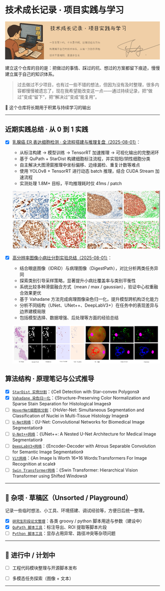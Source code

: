 # 技术成长记录 · 项目实践与学习

![alt text](images/标题.png)

建立这个仓库的目的是：把做过的事情、踩过的坑、想过的方案都留下痕迹，慢慢建立属于自己的知识体系。

>过去做过不少项目，也有过一些不错的想法，但因为没有及时整理，很多内容都慢慢被遗忘了，现在我希望能改变这一点——通过持续记录，把“做过”变成“留下”，把“解决过”变成“能复用”。

📌 这个仓库将长期用于积累与持续学习的输出

---

## 近期实践总结 · 从 0 到 1 实践

- [x] [乳腺癌 ER 表达细胞检测 · 全流程搭建与推理复盘（2025-08-01）](<01_项目复盘/乳腺癌 ER 表达细胞检测 · 全流程搭建与推理复盘.md>)：
  
  - 从标注构建 → 模型训练 → TensorRT 加速推理 → 可视化输出的完整闭环
  - 基于 QuPath + StarDist 构建细胞标注流程，并实现阳/阴性细胞分类
  - 自主解决大图滑窗推理中坐标偏移、边缘漏检、重复计数等难点
  - 使用 YOLOv8 + TensorRT 进行动态 batch 推理，结合 CUDA Stream 加速流程
  - 实测处理 1.8M+ 目标，平均推理耗时仅 41ms / patch
  
  ![alt text](images/局部对比图.png)

- [x] [高分辨率图像小病灶分割实验总结（2025-08-01）](<01_项目复盘/高分辨率图像小病灶分割实验总结.md>)：

  - 结合眼底图像（IDRiD）与病理图像（DigestPath），对比分析两类任务异同
  - 探索类别引导采样策略，显著提升小病灶覆盖率与类别平衡性
  - 系统比较多种滑窗融合方式（mean / max / gaussian），验证中心权重融合效果更优
  - 基于 Vahadane 方法完成病理图像染色归一化，提升模型跨机构泛化能力
  - 分析不同结构（UNet、UNet++、DeepLabV3+）在任务中的表现差异与边界建模局限
  - 包括模型选择、数据增强、后处理等方面的经验总结

  ![alt text](images/image.png)

## 算法结构 · 原理笔记与公式推导

- [x] [`StarDist 实例分割`](./StarDist细胞分割方法.md)：《Cell Detection with Star-convex Polygons》  
- [x] [`Vahadane 染色归一化`](./Vahadane颜色归一化方法.md)：《Structure-Preserving Color Normalization and Sparse Stain Separation for Histological Images》
- [ ] [`HoverNet细胞核分割`](./HoverNet细胞核分割.md)：《HoVer-Net: Simultaneous Segmentation and
Classification of Nuclei in Multi-Tissue Histology
Images》
- [ ] [`U-Net网络`](./YOLOv8目标检测.md)：《U-Net: Convolutional Networks for Biomedical Image Segmentation》
- [ ] [`U-Net++网络`](./TensorRT推理加速.md)：《UNet++: A Nested U-Net Architecture for Medical Image Segmentation》
- [ ] [`DeepLabV3+网络`](./YOLOv8目标检测.md)：《Encoder-Decoder with Atrous Separable Convolution for Semantic Image Segmentation》
- [ ] [`Vit网络`](./YOLOv8目标检测.md)：《An Image Is Worth 16*16 Words:Transformers For Image Recognition at scale》
- [ ] [`Swin Transformer网络`](./YOLOv8目标检测.md)：《Swin Transformer: Hierarchical Vision Transformer using Shifted Windows》
  
---

## 🧊 杂项 · 草稿区（Unsorted / Playground）

记录一些临时想法、小工具、环境搭建、调试经验等，方便日后统一整理。

- [x] [`研究生阶段论文整理`](./脚本清单_README.md)：各类 groovy / python 脚本用途与参数（建设中）
- [x] [`QuPath 脚本工具`](./QuPath%20脚本工具.md)：标注导出、ROI 提取等脚本片段  
- [ ] [`Python 脚本工具`](./06_环境配置_bug经验_踩的的坑.md)：显存占用异常、路径冲突等杂项问题  

---

## 🧩 进行中 / 计划中

- [ ] 工程代码模块整理与开源脚本发布

- [ ] 多模态任务探索（图像 + 文本）

---
